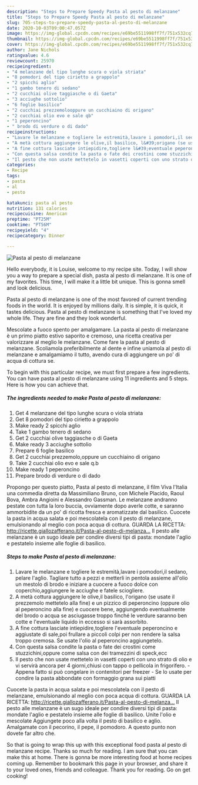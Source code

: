 ```yaml
---
description: "Steps to Prepare Speedy Pasta al pesto di melanzane"
title: "Steps to Prepare Speedy Pasta al pesto di melanzane"
slug: 705-steps-to-prepare-speedy-pasta-al-pesto-di-melanzane
date: 2020-10-03T09:00:47.057Z
image: https://img-global.cpcdn.com/recipes/e69be5511998ff7f/751x532cq70/pasta-al-pesto-di-melanzane-recipe-main-photo.jpg
thumbnail: https://img-global.cpcdn.com/recipes/e69be5511998ff7f/751x532cq70/pasta-al-pesto-di-melanzane-recipe-main-photo.jpg
cover: https://img-global.cpcdn.com/recipes/e69be5511998ff7f/751x532cq70/pasta-al-pesto-di-melanzane-recipe-main-photo.jpg
author: Jane Nichols
ratingvalue: 4.6
reviewcount: 25970
recipeingredient:
- "4 melanzane del tipo lunghe scura o viola striata"
- "8 pomodori del tipo cirietto a grappolo"
- "2 spicchi aglio"
- "1 gambo tenero di sedano"
- "2 cucchiai olive taggiasche o di Gaeta"
- "3 acciughe sottolio"
- "6 foglie basilico"
- "2 cucchiai prezzemolooppure un cucchiaino di origano"
- "2 cucchiai olio evo e sale qb"
- "1 peperoncino"
- " brodo di verdure o di dado"
recipeinstructions:
- "Lavare le melanzane e togliere le estremità,lavare i pomodori,il sedano, pelare l&#39;aglio. Tagliare tutto a pezzi e metterli in pentola assieme all&#39;olio un mestolo di brodo e iniziare a cuocere a fuoco dolce con coperchio,aggiungere le acciughe e fatele sciogliere."
- "A metà cottura aggiungere le olive,il basilico, l&#39;origano (se usate il prezzemolo mettetelo alla fine) e un pizzico di peperoncino (oppure olio al peperoncino alla fine) e cuocere bene, aggiungendo eventualmente del brodo o acqua se asciugasse troppo finché le verdure saranno ben cotte e l&#39;eventuale liquido in eccesso si sarà assorbito."
- "A fine cottura lasciate intiepidire,togliere l&#39;eventuale peperoncino e aggiustate di sale,poi frullare a piccoli colpi per non rendere la salsa troppo cremosa. Se usate l&#39;olio al peperoncino aggiungetelo."
- "Con questa salsa condite la pasta o fate dei crostini come stuzzichini,oppure come salsa con dei tramezzini di speck,ecc"
- "Il pesto che non usate mettetelo in vasetti coperti con uno strato di olio e vi servirà ancora per 4 giorni,chiusi con tappo o pellicola in frigorifero.  Appena fatto si può congelare in contenitori per freezer Se lo usate per condire la pasta abbondate con formaggio grana sui piatti"
categories:
- Recipe
tags:
- pasta
- al
- pesto

katakunci: pasta al pesto 
nutrition: 131 calories
recipecuisine: American
preptime: "PT25M"
cooktime: "PT56M"
recipeyield: "4"
recipecategory: Dinner

---
```



![Pasta al pesto di melanzane](https://img-global.cpcdn.com/recipes/e69be5511998ff7f/751x532cq70/pasta-al-pesto-di-melanzane-recipe-main-photo.jpg)

Hello everybody, it is Louise, welcome to my recipe site. Today, I will show you a way to prepare a special dish, pasta al pesto di melanzane. It is one of my favorites. This time, I will make it a little bit unique. This is gonna smell and look delicious.

Pasta al pesto di melanzane is one of the most favored of current trending foods in the world. It is enjoyed by millions daily. It is simple, it is quick, it tastes delicious. Pasta al pesto di melanzane is something that I've loved my whole life. They are fine and they look wonderful.

Mescolate a fuoco spento per amalgamare. La pasta al pesto di melanzane è un primo piatto estivo saporito e cremoso, una ricetta creativa per valorizzare al meglio le melanzane. Come fare la pasta al pesto di melanzane. Scoliamola preferibilmente al dente e infine uniamola al pesto di melanzane e amalgamiamo il tutto, avendo cura di aggiungere un po&#39; di acqua di cottura se.


To begin with this particular recipe, we must first prepare a few ingredients. You can have pasta al pesto di melanzane using 11 ingredients and 5 steps. Here is how you can achieve that.

<!--inarticleads1-->

##### The ingredients needed to make Pasta al pesto di melanzane:

1. Get 4 melanzane del tipo lunghe scura o viola striata
1. Get 8 pomodori del tipo cirietto a grappolo
1. Make ready 2 spicchi aglio
1. Take 1 gambo tenero di sedano
1. Get 2 cucchiai olive taggiasche o di Gaeta
1. Make ready 3 acciughe sottolio
1. Prepare 6 foglie basilico
1. Get 2 cucchiai prezzemolo,oppure un cucchiaino di origano
1. Take 2 cucchiai olio evo e sale q.b
1. Make ready 1 peperoncino
1. Prepare  brodo di verdure o di dado


Propongo per questo piatto, Pasta al pesto di melanzane, il film Viva l&#39;Italia una commedia diretta da Massimiliano Bruno, con Michele Placido, Raoul Bova, Ambra Angioini e Alessandro Gassman. Le melanzane andranno pestate con tutta la loro buccia, ovviamente dopo averle cotte, e saranno ammorbidite da un po&#39; di ricotta fresca e aromatizzate dal basilico. Cuocete la pasta in acqua salata e poi mescolatela con il pesto di melanzane, emulsionando al meglio con poca acqua di cottura. GUARDA LA RICETTA: http://ricette.giallozafferano.it/Pasta-al-pesto-di-melanza… Il pesto alle melanzane è un sugo ideale per condire diversi tipi di pasta: mondate l&#39;aglio e pestatelo insieme alle foglie di basilico. 

<!--inarticleads2-->

##### Steps to make Pasta al pesto di melanzane:

1. Lavare le melanzane e togliere le estremità,lavare i pomodori,il sedano, pelare l&#39;aglio. Tagliare tutto a pezzi e metterli in pentola assieme all&#39;olio un mestolo di brodo e iniziare a cuocere a fuoco dolce con coperchio,aggiungere le acciughe e fatele sciogliere.
1. A metà cottura aggiungere le olive,il basilico, l&#39;origano (se usate il prezzemolo mettetelo alla fine) e un pizzico di peperoncino (oppure olio al peperoncino alla fine) e cuocere bene, aggiungendo eventualmente del brodo o acqua se asciugasse troppo finché le verdure saranno ben cotte e l&#39;eventuale liquido in eccesso si sarà assorbito.
1. A fine cottura lasciate intiepidire,togliere l&#39;eventuale peperoncino e aggiustate di sale,poi frullare a piccoli colpi per non rendere la salsa troppo cremosa. Se usate l&#39;olio al peperoncino aggiungetelo.
1. Con questa salsa condite la pasta o fate dei crostini come stuzzichini,oppure come salsa con dei tramezzini di speck,ecc
1. Il pesto che non usate mettetelo in vasetti coperti con uno strato di olio e vi servirà ancora per 4 giorni,chiusi con tappo o pellicola in frigorifero.  - Appena fatto si può congelare in contenitori per freezer - Se lo usate per condire la pasta abbondate con formaggio grana sui piatti


Cuocete la pasta in acqua salata e poi mescolatela con il pesto di melanzane, emulsionando al meglio con poca acqua di cottura. GUARDA LA RICETTA: http://ricette.giallozafferano.it/Pasta-al-pesto-di-melanza… Il pesto alle melanzane è un sugo ideale per condire diversi tipi di pasta: mondate l&#39;aglio e pestatelo insieme alle foglie di basilico. Unite l&#39;olio e mescolate Aggiungete poco alla volta il pesto di basilico e aglio. Amalgamate con il pecorino, il pepe, il pomodoro. A questo punto non dovete far altro che. 

So that is going to wrap this up with this exceptional food pasta al pesto di melanzane recipe. Thanks so much for reading. I am sure that you can make this at home. There is gonna be more interesting food at home recipes coming up. Remember to bookmark this page in your browser, and share it to your loved ones, friends and colleague. Thank you for reading. Go on get cooking!
